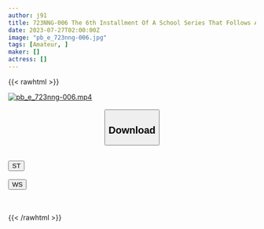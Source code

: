 ```yaml
---
author: j91
title: 723NNG-006 The 6th Installment Of A School Series That Follows A Cute Girl Who Loves To Be Licked And Her Lessons. This Time, Ren-Chan, The Attendance Number 064, Who Transferred From An Ordinary School. She Calls Herself A Yin-Kyah, And Is A Girl Who Has Only Naughty Fantasies And Has Steadily Increased Her Lewdness By Herself. The Most Important Thing For Her As A Teacher Is Whether She Likes Sex From The Bottom Of Her Heart. She Always Smiles And Says Naughty Words, And Ren-Chan Who Enjoys Erotic Things Should Be A Star Of The School! ! There Is A Big Cock Blowjob, Cum Swallowing, And Vaginal Cum Shot, So Please Look Forward To It! !
date: 2023-07-27T02:00:00Z
image: "pb_e_723nng-006.jpg"
tags: [Amateur, ]
maker: []
actress: []
---
```



{{< rawhtml >}}

<div class="video" data-videoid="LOOl3JyZzycRKY4">
    <a href="javascript:;">
        <img src="https://my.j91.asia/posts/pb_e_723nng-006/pb_e_723nng-006.jpg" width="WIDTH" height="HEIGHT" alt="pb_e_723nng-006.mp4" loading="lazy">
    </a>
</div>

<script type="text/javascript" src="https://j91.asia/asset/on-demand-st.js"></script>

<br>
  <link rel="stylesheet" href="https://j91.asia/asset/bs5.css">
  
  <center>
  <button class="btn btn-primary" type="button" data-bs-toggle="collapse" data-bs-target=".multi-collapse" aria-expanded="false" aria-controls="multiCollapseExample1 multiCollapseExample2"><h2>Download</h2></button></center>
</p>
<div class="row">
  <div class="col">
    <div class="collapse multi-collapse" id="multiCollapseExample1">
      <div class="card card-body">
	      	      <br>
<div class="buttons">  
<a href="https://streamtape.to/v/LOOl3JyZzycRKY4"><button class="btn-hover color-3"><i class="fa fa-download"></i> ST</button></a></div>
    </div>
  </div>
</div>
  <div class="col">
    <div class="collapse multi-collapse" id="multiCollapseExample2">
      <div class="card card-body">
	      <br>
<div class="buttons">
    <a href="https://wolfstream.tv/w17jmynblira.html"><button class="btn-hover color-9"><i class="fa fa-download"></i> WS</button></a></div>
<br><br>
      </div>
    </div>
  </div>
</div>

{{< /rawhtml >}}
